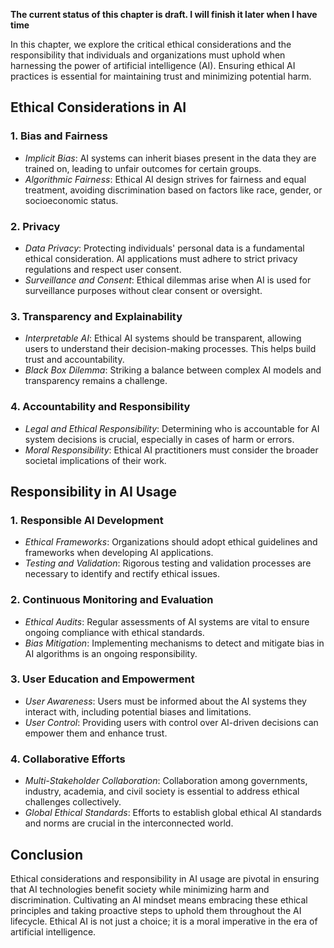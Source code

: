 **The current status of this chapter is draft. I will finish it later when I have time**

In this chapter, we explore the critical ethical considerations and the responsibility that individuals and organizations must uphold when harnessing the power of artificial intelligence (AI). Ensuring ethical AI practices is essential for maintaining trust and minimizing potential harm.

Ethical Considerations in AI
----------------------------

### 1. **Bias and Fairness**

* *Implicit Bias*: AI systems can inherit biases present in the data they are trained on, leading to unfair outcomes for certain groups.
* *Algorithmic Fairness*: Ethical AI design strives for fairness and equal treatment, avoiding discrimination based on factors like race, gender, or socioeconomic status.

### 2. **Privacy**

* *Data Privacy*: Protecting individuals' personal data is a fundamental ethical consideration. AI applications must adhere to strict privacy regulations and respect user consent.
* *Surveillance and Consent*: Ethical dilemmas arise when AI is used for surveillance purposes without clear consent or oversight.

### 3. **Transparency and Explainability**

* *Interpretable AI*: Ethical AI systems should be transparent, allowing users to understand their decision-making processes. This helps build trust and accountability.
* *Black Box Dilemma*: Striking a balance between complex AI models and transparency remains a challenge.

### 4. **Accountability and Responsibility**

* *Legal and Ethical Responsibility*: Determining who is accountable for AI system decisions is crucial, especially in cases of harm or errors.
* *Moral Responsibility*: Ethical AI practitioners must consider the broader societal implications of their work.

Responsibility in AI Usage
--------------------------

### 1. **Responsible AI Development**

* *Ethical Frameworks*: Organizations should adopt ethical guidelines and frameworks when developing AI applications.
* *Testing and Validation*: Rigorous testing and validation processes are necessary to identify and rectify ethical issues.

### 2. **Continuous Monitoring and Evaluation**

* *Ethical Audits*: Regular assessments of AI systems are vital to ensure ongoing compliance with ethical standards.
* *Bias Mitigation*: Implementing mechanisms to detect and mitigate bias in AI algorithms is an ongoing responsibility.

### 3. **User Education and Empowerment**

* *User Awareness*: Users must be informed about the AI systems they interact with, including potential biases and limitations.
* *User Control*: Providing users with control over AI-driven decisions can empower them and enhance trust.

### 4. **Collaborative Efforts**

* *Multi-Stakeholder Collaboration*: Collaboration among governments, industry, academia, and civil society is essential to address ethical challenges collectively.
* *Global Ethical Standards*: Efforts to establish global ethical AI standards and norms are crucial in the interconnected world.

Conclusion
----------

Ethical considerations and responsibility in AI usage are pivotal in ensuring that AI technologies benefit society while minimizing harm and discrimination. Cultivating an AI mindset means embracing these ethical principles and taking proactive steps to uphold them throughout the AI lifecycle. Ethical AI is not just a choice; it is a moral imperative in the era of artificial intelligence.
